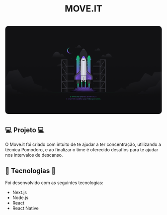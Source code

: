 <h1 align="center">
    MOVE.IT
</h1>

<h1 align="center">
  <img width="750" style="border-radius: 10px" height="auto" alt="NLW" title="#NLW" src="public/Wallpaper.png" />
</h1>

## 💻 Projeto 💻

O Move.it foi criado com intuito de te ajudar a ter concentração, utilizando a técnica Pomodoro, e ao finalizar o time
é oferecido desafios para te ajudar nos intervalos de descanso.

## 🚀 Tecnologias 🚀

Foi desenvolvido com as seguintes tecnologias:

- Next.js
- Node.js
- React
- React Native
